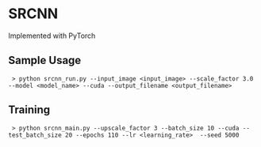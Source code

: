 # SRCNN
Implemented with PyTorch

## Sample Usage
	 > python srcnn_run.py --input_image <input_image> --scale_factor 3.0 --model <model_name> --cuda --output_filename <output_filename>

## Training
	 > python srcnn_main.py --upscale_factor 3 --batch_size 10 --cuda --test_batch_size 20 --epochs 110 --lr <learning_rate>  --seed 5000
